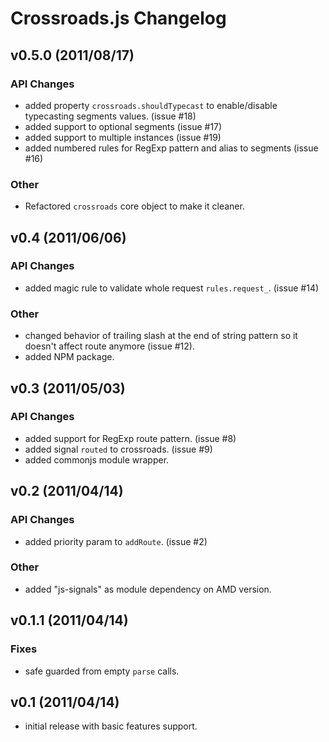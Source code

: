 # Crossroads.js Changelog #


## v0.5.0 (2011/08/17) ##

### API Changes ###

 - added property `crossroads.shouldTypecast` to enable/disable typecasting
   segments values. (issue #18)
 - added support to optional segments (issue #17)
 - added support to multiple instances (issue #19)
 - added numbered rules for RegExp pattern and alias to segments (issue #16)

### Other ###

 - Refactored `crossroads` core object to make it cleaner.



## v0.4 (2011/06/06) ##

### API Changes ###

 - added magic rule to validate whole request `rules.request_`. (issue #14)

### Other ###

 - changed behavior of trailing slash at the end of string pattern so it doesn't affect route anymore (issue #12).
 - added NPM package.



## v0.3 (2011/05/03) ##

### API Changes ###

 - added support for RegExp route pattern. (issue #8)
 - added signal `routed` to crossroads. (issue #9)
 - added commonjs module wrapper.



## v0.2 (2011/04/14) ##

### API Changes ###
 
 - added priority param to `addRoute`. (issue #2) 

### Other ###

 - added "js-signals" as module dependency on AMD version.



## v0.1.1 (2011/04/14) ##

### Fixes ###

 - safe guarded from empty `parse` calls.



## v0.1 (2011/04/14) ##

 - initial release with basic features support.

